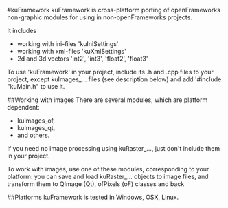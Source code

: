 #kuFramework
kuFramework is cross-platform porting of openFrameworks non-graphic modules for using in non-openFrameworks projects.

It includes 
* working with ini-files 'kuIniSettings'
* working with xml-files 'kuXmlSettings'
* 2d and 3d vectors 'int2', 'int3', 'float2', 'float3'

To use 'kuFramework' in your project, include its .h and .cpp files to your project, except kuImages_... files (see description below)
and add '#include "kuMain.h" to use it.


##Working with images
There are several modules, which are platform dependent:
* kuImages_of,
* kuImages_qt,
* and others.

If you need no image processing using kuRaster_..., just don't include them in your project.

To work with images, use one of these modules, corresponding to your platform:
you can save and load kuRaster_... objects to image files, and transform them 
to QImage (Qt), ofPixels (oF) classes and back


##Platforms
kuFramework is tested in Windows, OSX, Linux.
